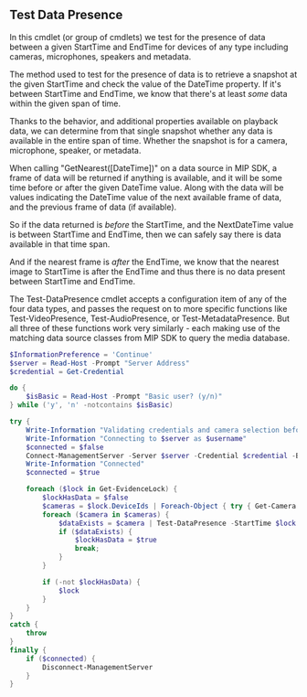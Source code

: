 ## Test Data Presence

In this cmdlet (or group of cmdlets) we test for the presence of data between a given StartTime
and EndTime for devices of any type including cameras, microphones, speakers and metadata.

The method used to test for the presence of data is to retrieve a snapshot at the given StartTime
and check the value of the DateTime property. If it's between StartTime and EndTime, we know that
there's at least _some_ data within the given span of time.

Thanks to the behavior, and additional properties available on playback data, we can determine
from that single snapshot whether any data is available in the entire span of time. Whether the
snapshot is for a camera, microphone, speaker, or metadata.

When calling "GetNearest([DateTime])" on a data source in MIP SDK, a frame of data will be
returned if anything is available, and it will be some time before or after the given DateTime
value. Along with the data will be values indicating the DateTime value of the next available
frame of data, and the previous frame of data (if available).

So if the data returned is _before_ the StartTime, and the NextDateTime value is between
StartTime and EndTime, then we can safely say there is data available in that time span.

And if the nearest frame is _after_ the EndTime, we know that the nearest image to StartTime is
after the EndTime and thus there is no data present between StartTime and EndTime.

The Test-DataPresence cmdlet accepts a configuration item of any of the four data types, and
passes the request on to more specific functions like Test-VideoPresence, Test-AudioPresence, or
Test-MetadataPresence. But all three of these functions work very similarly - each making use of
the matching data source classes from MIP SDK to query the media database.

```powershell
$InformationPreference = 'Continue'
$server = Read-Host -Prompt "Server Address"
$credential = Get-Credential

do {
    $isBasic = Read-Host -Prompt "Basic user? (y/n)"
} while ('y', 'n' -notcontains $isBasic)

try {
    Write-Information "Validating credentials and camera selection before we register the scheduled job"
    Write-Information "Connecting to $server as $username"
    $connected = $false
    Connect-ManagementServer -Server $server -Credential $credential -BasicUser:($isBasic -eq 'y')
    Write-Information "Connected"
    $connected = $true

    foreach ($lock in Get-EvidenceLock) {
        $lockHasData = $false
        $cameras = $lock.DeviceIds | Foreach-Object { try { Get-Camera -Id $_ } catch { } }
        foreach ($camera in $cameras) {
            $dataExists = $camera | Test-DataPresence -StartTime $lock.StartTime -EndTime $lock.EndTime
            if ($dataExists) {
                $lockHasData = $true
                break;
            }
        }

        if (-not $lockHasData) {
            $lock
        }
    }
}
catch {
    throw
}
finally {
    if ($connected) {
        Disconnect-ManagementServer
    }
}
```
